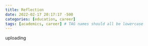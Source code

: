 ```yaml
---
title: Reflection
date: 2022-02-17 20:17:17 -500
categories: [education, career]
tags: [academics, career] # TAG names should all be lowercase
---
```


uploading
